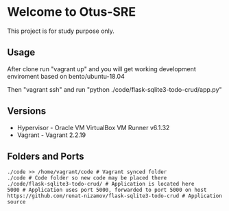 # Welcome to Otus-SRE

This project is for study purpose only.

## Usage

After clone run "vagrant up" and you will get working development enviroment based on bento/ubuntu-18.04

Then "vagrant ssh" and run "python ./code/flask-sqlite3-todo-crud/app.py"

## Versions

* Hypervisor - Oracle VM VirtualBox VM Runner v6.1.32
* Vagrant - Vagrant 2.2.19

## Folders and Ports

    ./code >> /home/vagrant/code # Vagrant synced folder
    ./code # Code folder so new code may be placed there
    ./code/flask-sqlite3-todo-crud/ # Application is located here
    5000 # Application uses port 5000, forwarded to port 5000 on host
    https://github.com/renat-nizamov/flask-sqlite3-todo-crud # Application source

